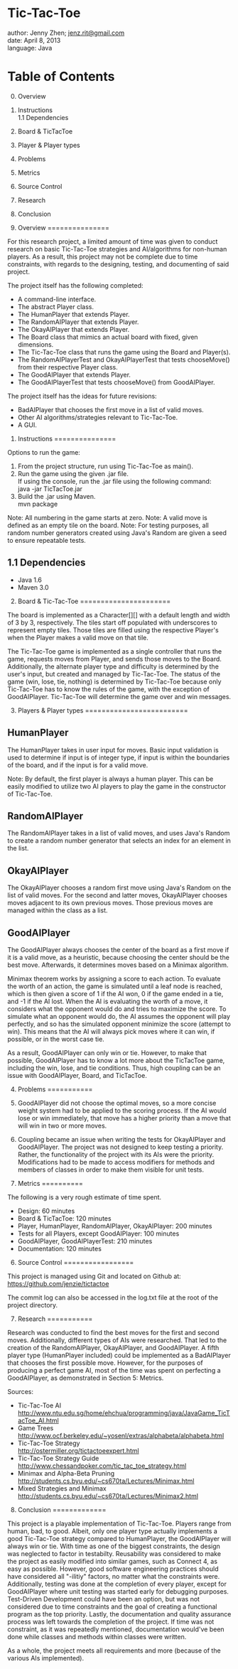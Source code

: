 Tic-Tac-Toe
===========
author: Jenny Zhen; jenz.rit@gmail.com  
date: April 8, 2013  
language: Java  

Table of Contents
=================

0. Overview
1. Instructions  
1.1 Dependencies
2. Board & TicTacToe
3. Player & Player types
4. Problems
5. Metrics
6. Source Control
7. Research
8. Conclusion

0. Overview
===============

For this research project, a limited amount of time was given to conduct
research on basic Tic-Tac-Toe strategies and AI/algorithms for non-human
players. As a result, this project may not be complete due to time constraints,
with regards to the designing, testing, and documenting of said project.

The project itself has the following completed:
* A command-line interface.
* The abstract Player class.
* The HumanPlayer that extends Player.
* The RandomAIPlayer that extends Player.
* The OkayAIPlayer that extends Player.
* The Board class that mimics an actual board with fixed, given dimensions.
* The Tic-Tac-Toe class that runs the game using the Board and Player(s).
* The RandomAIPlayerTest and OkayAIPlayerTest that tests chooseMove() from
  their respective Player class.
* The GoodAIPlayer that extends Player.
* The GoodAIPlayerTest that tests chooseMove() from GoodAIPlayer.

The project itself has the ideas for future revisions:
* BadAIPlayer that chooses the first move in a list of valid moves.
* Other AI algorithms/strategies relevant to Tic-Tac-Toe.
* A GUI.

1. Instructions
===============

Options to run the game:
1. From the project structure, run using Tic-Tac-Toe as main().
2. Run the game using the given .jar file.  
   If using the console, run the .jar file using the following command:  
        java -jar TicTacToe.jar
3. Build the .jar using Maven.  
        mvn package    

Note: All numbering in the game starts at zero. 
Note: A valid move is defined as an empty tile on the board.
Note: For testing purposes, all random number generators created using 
Java's Random are given a seed to ensure repeatable tests.

1.1 Dependencies
----------------
* Java 1.6
* Maven 3.0

2. Board & Tic-Tac-Toe
======================

The board is implemented as a Character[][] with a default length and width 
of 3 by 3, respectively. The tiles start off populated with underscores to 
represent empty tiles. Those tiles are filled using the respective Player's 
when the Player makes a valid move on that tile.

The Tic-Tac-Toe game is implemented as a single controller that runs the 
game, requests moves from Player, and sends those moves to the Board. 
Additionally, the alternate player type and difficulty is determined by 
the user's input, but created and managed by Tic-Tac-Toe. The status of 
the game (win, lose, tie, nothing) is determined by Tic-Tac-Toe 
because only Tic-Tac-Toe has to know the rules of the game, with the 
exception of GoodAIPlayer. Tic-Tac-Toe will determine the game over and 
win messages.

3. Players & Player types
=========================

HumanPlayer
-----------
The HumanPlayer takes in user input for moves. Basic input validation is 
used to determine if input is of integer type, if input is within the 
boundaries of the board, and if the input is for a valid move.

Note: By default, the first player is always a human player. This can be 
easily modified to utilize two AI players to play the game in the 
constructor of Tic-Tac-Toe.

RandomAIPlayer
--------------
The RandomAIPlayer takes in a list of valid moves, and uses Java's Random 
to create a random number generator that selects an index for an element 
in the list.

OkayAIPlayer
------------
The OkayAIPlayer chooses a random first move using Java's Random on the 
list of valid moves. For the second and latter moves, OkayAIPlayer chooses 
moves adjacent to its own previous moves. Those previous moves are managed 
within the class as a list.

GoodAIPlayer
------------
The GoodAIPlayer always chooses the center of the board as a first move if 
it is a valid move, as a heuristic, because choosing the center should be 
the best move. Afterwards, it determines moves based on a Minimax 
algorithm.

Minimax theorem works by assigning a score to each action. To
evaluate the worth of an action, the game is simulated until a leaf node
is reached, which is then given a score of 1 if the AI won, 0 if the game
ended in a tie, and -1 if the AI lost. When the AI is evaluating the worth
of a move, it considers what the opponent would do and tries to maximize 
the score. To simulate what an opponent would do, the AI assumes the 
opponent will play perfectly, and so has the simulated opponent minimize 
the score (attempt to win). This means that the AI will always pick moves 
where it can win, if possible, or in the worst case tie.

As a result, GoodAIPlayer can only win or tie. However, to make that 
possible, GoodAIPlayer has to know a lot more about the TicTacToe game, 
including the win, lose, and tie conditions. Thus, high coupling can be an 
issue with GoodAIPlayer, Board, and TicTacToe.

4. Problems
===========

1. GoodAIPlayer did not choose the optimal moves, so a more concise weight 
system had to be applied to the scoring process. If the AI would lose or 
win immediately, that move has a higher priority than a move that will 
win in two or more moves.
2. Coupling became an issue when writing the tests for OkayAIPlayer and 
GoodAIPlayer. The project was not designed to keep testing a priority. 
Rather, the functionality of the project with its AIs were the priority. 
Modifications had to be made to access modifiers for methods and members 
of classes in order to make them visible for unit tests.

5. Metrics
==========

The following is a very rough estimate of time spent.

* Design: 60 minutes
* Board & TicTacToe: 120 minutes
* Player, HumanPlayer, RandomAIPlayer, OkayAIPlayer: 200 minutes
* Tests for all Players, except GoodAIPlayer: 100 minutes
* GoodAIPlayer, GoodAIPlayerTest: 210 minutes
* Documentation: 120 minutes

6. Source Control
=================

This project is managed using Git and located on Github at:  
https://github.com/jenzie/tictactoe

The commit log can also be accessed in the log.txt file at the root 
of the project directory.

7. Research
===========

Research was conducted to find the best moves for the first and second 
moves. Additionally, different types of AIs were researched. That led to 
the creation of the RandomAIPlayer, OkayAIPlayer, and GoodAIPlayer. A 
fifth player type (HumanPlayer included) could be implemented as a 
BadAIPlayer that chooses the first possible move. However, for the 
purposes of producing a perfect game AI, most of the time was spent on 
perfecting a GoodAIPlayer, as demonstrated in Section 5: Metrics.

Sources:  
* Tic-Tac-Toe AI  
http://www.ntu.edu.sg/home/ehchua/programming/java/JavaGame_TicTacToe_AI.html
* Game Trees  
http://www.ocf.berkeley.edu/~yosenl/extras/alphabeta/alphabeta.html
* Tic-Tac-Toe Strategy  
http://ostermiller.org/tictactoeexpert.html
* Tic-Tac-Toe Strategy Guide  
http://www.chessandpoker.com/tic_tac_toe_strategy.html
* Minimax and Alpha-Beta Pruning  
http://students.cs.byu.edu/~cs670ta/Lectures/Minimax.html
* Mixed Strategies and Minimax  
http://students.cs.byu.edu/~cs670ta/Lectures/Minimax2.html

8. Conclusion
=============

This project is a playable implementation of Tic-Tac-Toe. Players range 
from human, bad, to good. Albeit, only one player type actually implements 
a good Tic-Tac-Toe strategy compared to HumanPlayer, the GoodAIPlayer 
will always win or tie. With time as one of the biggest constraints, the 
design was neglected to factor in testabilty. Reusability was considered 
to make the project as easily modified into similar games, such as 
Connect 4, as easy as possible. However, good software engineering 
practices should have considered all "-ilitiy" factors, no matter what 
the constraints were. Additionally, testing was done at the completion 
of every player, except for GoodAIPlayer where unit testing was started 
early for debugging purposes. Test-Driven Development could have been 
an option, but was not considered due to time constraints and the goal 
of creating a functional program as the top priority. Lastly, the 
documentation and quality assurance process was left towards the 
completion of the project. If time was not constraint, as it was 
repeatedly mentioned, documentation would've been done while classes 
and methods within classes were written.

As a whole, the project meets all requirements and more (because of the 
various AIs implemented).
